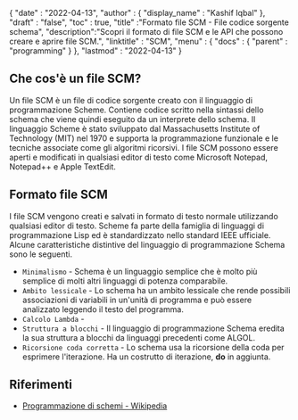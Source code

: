 {
  "date" : "2022-04-13",
  "author" : {
    "display_name" : "Kashif Iqbal"
},
  "draft" : "false",
  "toc" : true,
  "title" :"Formato file SCM - File codice sorgente schema",
  "description":"Scopri il formato di file SCM e le API che possono creare e aprire file SCM.",
  "linktitle" : "SCM",
  "menu" : {
    "docs" : {
      "parent" : "programming"
}
},
  "lastmod" : "2022-04-13"
}

## Che cos'è un file SCM?

Un file SCM è un file di codice sorgente creato con il linguaggio di programmazione Scheme. Contiene codice scritto nella sintassi dello schema che viene quindi eseguito da un interprete dello schema. Il linguaggio Scheme è stato sviluppato dal Massachusetts Institute of Technology (MIT) nel 1970 e supporta la programmazione funzionale e le tecniche associate come gli algoritmi ricorsivi. I file SCM possono essere aperti e modificati in qualsiasi editor di testo come Microsoft Notepad, Notepad++ e Apple TextEdit.

## Formato file SCM

I file SCM vengono creati e salvati in formato di testo normale utilizzando qualsiasi editor di testo. Scheme fa parte della famiglia di linguaggi di programmazione Lisp ed è standardizzato nello standard IEEE ufficiale. Alcune caratteristiche distintive del linguaggio di programmazione Schema sono le seguenti.

* `Minimalismo` - Schema è un linguaggio semplice che è molto più semplice di molti altri linguaggi di potenza comparabile.
* `Ambito lessicale` - Lo schema ha un ambito lessicale che rende possibili associazioni di variabili in un'unità di programma e può essere analizzato leggendo il testo del programma.
* `Calcolo Lambda` -
* `Struttura a blocchi` - Il linguaggio di programmazione Schema eredita la sua struttura a blocchi da linguaggi precedenti come ALGOL.
* `Ricorsione coda corretta` - Lo schema usa la ricorsione della coda per esprimere l'iterazione. Ha un costrutto di iterazione, **do** in aggiunta.

## Riferimenti

* [Programmazione di schemi - Wikipedia](https://en.wikipedia.org/wiki/Scheme_(programming_language))

